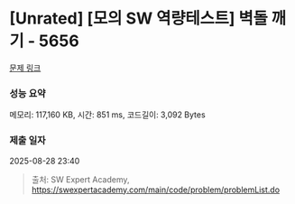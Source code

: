 # [Unrated] [모의 SW 역량테스트] 벽돌 깨기 - 5656 

[문제 링크](https://swexpertacademy.com/main/code/problem/problemDetail.do?contestProbId=AWXRQm6qfL0DFAUo) 

### 성능 요약

메모리: 117,160 KB, 시간: 851 ms, 코드길이: 3,092 Bytes

### 제출 일자

2025-08-28 23:40



> 출처: SW Expert Academy, https://swexpertacademy.com/main/code/problem/problemList.do